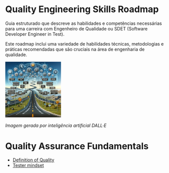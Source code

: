 # Quality Engineering Skills Roadmap
Guia estruturado que descreve as habilidades e competências necessárias para uma carreira com Engenheiro de Qualidade ou SDET (Software Developer Engineer in Test).

Este roadmap inclui uma variedade de habilidades técnicas, metodologias e práticas recomendadas que são cruciais na área de engenharia de qualidade.

<img src="./quality_engineering_skills_roadmap.png" alt="drawing" width="35%" />

*Imagem gerada por inteligência artificial DALL·E*


# Quality Assurance Fundamentals
- [Definition of Quality](./Fundamentos/definicao_de_qualidade.md)
- [Tester mindset](./Fundamentos/testes_mindset.md)